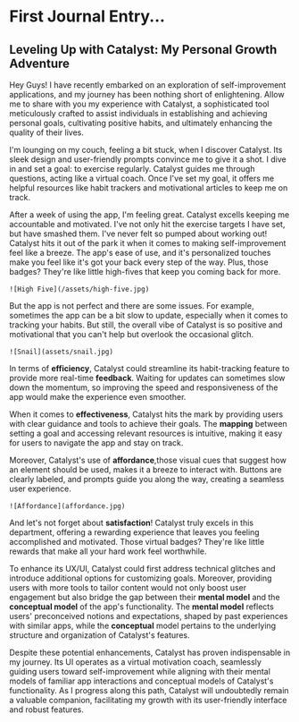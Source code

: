 # First Journal Entry...

## Leveling Up with Catalyst: My Personal Growth Adventure


Hey Guys! I have recently embarked on an exploration of self-improvement applications, and my journey has been nothing short of enlightening. Allow me to share with you my experience with Catalyst, a sophisticated tool meticulously crafted to assist individuals in establishing and achieving personal goals, cultivating positive habits, and ultimately enhancing the quality of their lives.

I'm lounging on my couch, feeling a bit stuck, when I discover Catalyst. Its sleek design and user-friendly prompts convince me to give it a shot. I dive in and set a goal: to exercise regularly. Catalyst guides me through questions, acting like a virtual coach. Once I've set my goal, it offers me helpful resources like habit trackers and motivational articles to keep me on track.

After a week of using the app, I'm feeling great. Catalyst excells keeping me accountable and motivated. I've not only hit the exercise targets I have set, but have smashed them. I've never felt so pumped about working out! Catalyst hits it out of the park it when it comes to making self-improvement feel like a breeze. The app's ease of use, and it's personalized touches make you feel like it's got your back every step of the way. Plus, those badges? They're like little high-fives that keep you coming back for more.

	![High Five](/assets/high-five.jpg)


But the app is not perfect and there are some issues. For example, sometimes the app can be a bit slow to update, especially when it comes to tracking your habits. But still, the overall vibe of Catalyst is so positive and motivational that you can't help but overlook the occasional glitch.

	![Snail](assets/snail.jpg)

In terms of **efficiency**, Catalyst could streamline its habit-tracking feature to provide more real-time **feedback**. Waiting for updates can sometimes slow down the momentum, so improving the speed and responsiveness of the app would make the experience even smoother.

When it comes to **effectiveness**, Catalyst hits the mark by providing users with clear guidance and tools to achieve their goals. The **mapping** between setting a goal and accessing relevant resources is intuitive, making it easy for users to navigate the app and stay on track.

Moreover, Catalyst's use of **affordance**,those visual cues that suggest how an element should be used, makes it a breeze to interact with. Buttons are clearly labeled, and prompts guide you along the way, creating a seamless user experience.
	
	![Affordance](affordance.jpg)

And let's not forget about **satisfaction**! Catalyst truly excels in this department, offering a rewarding experience that leaves you feeling accomplished and motivated. Those virtual badges? They're like little rewards that make all your hard work feel worthwhile.

To enhance its UX/UI, Catalyst could first address technical glitches and introduce additional options for customizing goals. Moreover, providing users with more tools to tailor content would not only boost user engagement but also bridge the gap between their **mental model** and the **conceptual model** of the app's functionality. The **mental model** reflects users' preconceived notions and expectations, shaped by past experiences with similar apps, while the **conceptual** model pertains to the underlying structure and organization of Catalyst's features.

Despite these potential enhancements, Catalyst has proven indispensable in my journey. Its UI operates as a virtual motivation coach, seamlessly guiding users toward self-improvement while aligning with their mental models of familiar app interactions and conceptual models of Catalyst's functionality. As I progress along this path, Catalyst will undoubtedly remain a valuable companion, facilitating my growth with its user-friendly interface and robust features.

